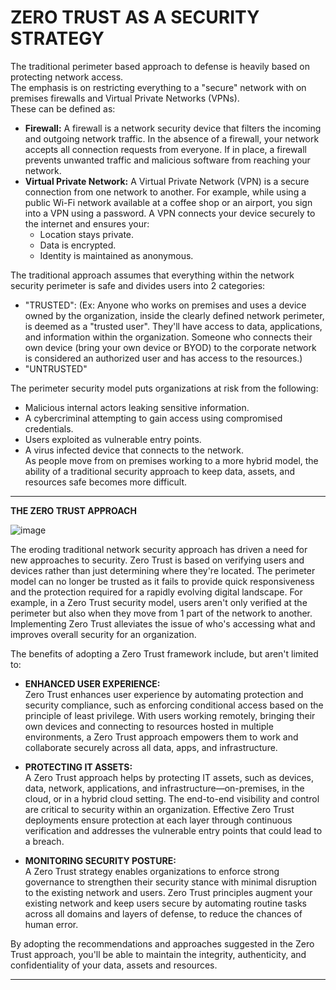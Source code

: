 # ZERO TRUST AS A SECURITY STRATEGY ##

The traditional perimeter based approach to defense is heavily based on protecting network access.  
The emphasis is on restricting everything to a "secure" network with on premises firewalls and Virtual Private Networks (VPNs).  
These can be defined as:  
- **Firewall:** A firewall is a network security device that filters the incoming and outgoing network traffic. In the absence of a firewall, your network accepts all connection requests from everyone. If in place, a firewall prevents unwanted traffic and malicious software from reaching your network.
- **Virtual Private Network:** A Virtual Private Network (VPN) is a secure connection from one network to another. For example, while using a public Wi-Fi network available at a coffee shop or an airport, you sign into a VPN using a password. A VPN connects your device securely to the internet and ensures your:
    - Location stays private.
    - Data is encrypted.
    - Identity is maintained as anonymous.

The traditional approach assumes that everything within the network security perimeter is safe and divides users into 2 categories:   
- "TRUSTED": (Ex: Anyone who works on premises and uses a device owned by the organization, inside the clearly defined network perimeter, is
deemed as a "trusted user". They'll have access to data, applications, and information within the organization. Someone who connects
their own device (bring your own device or BYOD) to the corporate network is considered an authorized user and has access to the resources.)   
- "UNTRUSTED"   
  
The perimeter security model puts organizations at risk from the following:  
- Malicious internal actors leaking sensitive information.  
- A cybercriminal attempting to gain access using compromised credentials.  
- Users exploited as vulnerable entry points.  
- A virus infected device that connects to the network.  
As people move from on premises working to a more hybrid model, the ability of a traditional security approach to keep data, assets,
and resources safe becomes more difficult.  

---

**THE ZERO TRUST APPROACH**

![image](https://github.com/user-attachments/assets/f4d46cae-d1ee-41a4-b366-1bf142f45377)

  
The eroding traditional network security approach has driven a need for new approaches to security. Zero Trust is based on verifying 
users and devices rather than just determining where they're located. The perimeter model can no longer be trusted as it fails to 
provide quick responsiveness and the protection required for a rapidly evolving digital landscape. For example, in a Zero Trust security model, 
users aren't only verified at the perimeter but also when they move from 1 part of the network to another. Implementing Zero Trust 
alleviates the issue of who's accessing what and improves overall security for an organization.   
  

The benefits of adopting a Zero Trust framework include, but aren't limited to:  

- **ENHANCED USER EXPERIENCE:**  
Zero Trust enhances user experience by automating protection and security compliance, such as enforcing conditional access based on
the principle of least privilege. With users working remotely, bringing their own devices and connecting to resources hosted in
multiple environments, a Zero Trust approach empowers them to work and collaborate securely across all data, apps, and infrastructure.  
   
- **PROTECTING IT ASSETS:**  
A Zero Trust approach helps by protecting IT assets, such as devices, data, network, applications, and infrastructure—on-premises, in
the cloud, or in a hybrid cloud setting. The end-to-end visibility and control are critical to security within an organization.
Effective Zero Trust deployments ensure protection at each layer through continuous verification and addresses the vulnerable entry
points that could lead to a breach.  

- **MONITORING SECURITY POSTURE:**  
A Zero Trust strategy enables organizations to enforce strong governance to strengthen their security stance with minimal disruption
to the existing network and users. Zero Trust principles augment your existing network and keep users secure by automating routine tasks
across all domains and layers of defense, to reduce the chances of human error.  

By adopting the recommendations and approaches suggested in the Zero Trust approach, you'll be able to maintain the integrity,
authenticity, and confidentiality of your data, assets and resources.  

---





















